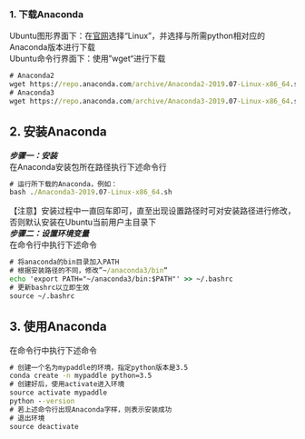 ### 1. 下载Anaconda         
Ubuntu图形界面下：在[官网](https://www.anaconda.com/distribution/)选择“Linux”，并选择与所需python相对应的Anaconda版本进行下载             
Ubuntu命令行界面下：使用”wget“进行下载
```cmd
# Anaconda2
wget https://repo.anaconda.com/archive/Anaconda2-2019.07-Linux-x86_64.sh --no-check-certificate
# Anaconda3
wget https://repo.anaconda.com/archive/Anaconda3-2019.07-Linux-x86_64.sh --no-check-certificate
```
## 2. 安装Anaconda 

***步骤一：安装***       
在Anaconda安装包所在路径执行下述命令行
```cmd
# 运行所下载的Anaconda，例如：
bash ./Anaconda3-2019.07-Linux-x86_64.sh
```
【注意】安装过程中一直回车即可，直至出现设置路径时可对安装路径进行修改，否则默认安装在Ubuntu当前用户主目录下        
***步骤二：设置环境变量***     
在命令行中执行下述命令
```cmd
# 将anaconda的bin目录加入PATH
# 根据安装路径的不同，修改”~/anaconda3/bin“
echo 'export PATH="~/anaconda3/bin:$PATH"' >> ~/.bashrc
# 更新bashrc以立即生效
source ~/.bashrc
```
## 3. 使用Anaconda         
在命令行中执行下述命令
```cmd
# 创建一个名为mypaddle的环境，指定python版本是3.5
conda create -n mypaddle python=3.5
# 创建好后，使用activate进入环境
source activate mypaddle
python --version
# 若上述命令行出现Anaconda字样，则表示安装成功
# 退出环境
source deactivate
```